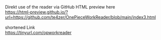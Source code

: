 Direkt use of the reader via GitHub HTML preview here
<br/>
https://html-preview.github.io/?url=https://github.com/te4zer/OnePieceWorkReader/blob/main/index3.html
<br/>
<br/>
shortened Link
<br/>
https://tinyurl.com/opworkreader

